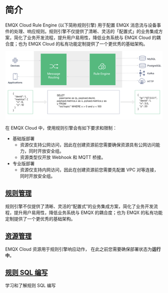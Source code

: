# 简介

EMQX Cloud Rule Engine (以下简称规则引擎) 用于配置 EMQX 消息流与设备事件的处理、响应规则。规则引擎不仅提供了清晰、灵活的「配置式」的业务集成方案，简化了业务开发流程，提升用户易用性，降低业务系统与 EMQX Cloud 的耦合度；也为 EMQX Cloud 的私有功能定制提供了一个更优秀的基础架构。

![rule_engine](./_assets/rule_engine.png)

在 EMQX Cloud 中，使用规则引擎会有如下要求和限制：

- 基础版部署
  - 资源仅支持公网访问，因此在创建资源前您需要确保资源具有公网访问能力，同时开放安全组。
  - 资源类型仅开放 Webhook 和 MQTT 桥接。
- 专业版部署
  - 资源仅支持内网访问，因此在创建资源前您需要先配置 VPC 对等连接，同时开放安全组。



## [规则管理](./rules.md)

规则引擎不仅提供了清晰、灵活的“配置式”的业务集成方案，简化了业务开发流程，提升用户易用性，降低业务系统与 EMQX 的耦合度；也为 EMQX 的私有功能定制提供了一个更优秀的基础架构。



## [资源管理](./resources.md)

EMQX Cloud 资源用于规则引擎响应动作， 在此之前您需要确保部署状态为**运行中**。



## [规则 SQL 编写](https://docs.emqx.cn/broker/v4.2/rule/rule-engine.html#sql-%E8%AF%AD%E5%8F%A5)

学习和了解规则 SQL 编写

